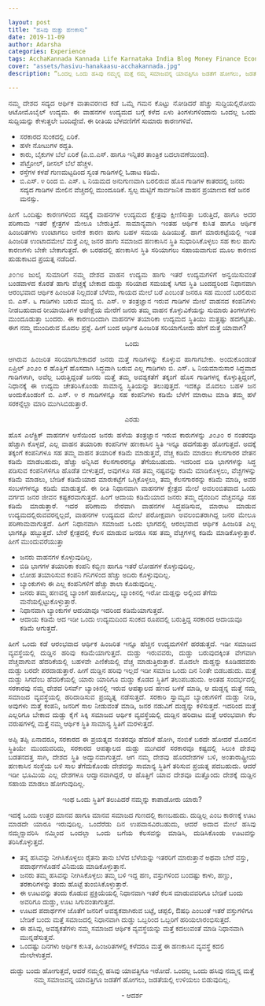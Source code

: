 ```yaml
---

layout: post
title: "ಹಸಿವು ಮತ್ತು ಹಣಕಾಸು"
date: 2019-11-09
author: Adarsha
categories: Experience
tags: AcchaKannada Kannada Life Karnataka India Blog Money Finance Economics
cover: "assets/hasivu-hanakaasu-acchakannada.jpg"
description: “ಒಂದಲ್ಲ ಒಂದು ಹಸಿವು ನಮ್ಮನ್ನ ಮತ್ತೆ ನಮ್ಮ ಸಮಾಜವನ್ನ ಯಾವತ್ತಿಗೂ ಜಡತೆಗೆ ಹೋಗಲು, ಜಡತೆಯಲ್ಲಿ ಉಳಿಯಲು ಬಿಡುವುದಿಲ್ಲ.”

---
```


<p align = "justify">ನಮ್ಮ ದೇಶದ ಸದ್ಯದ ಆರ್ಥಿಕ ವಾತಾವರಣದ ಕಡೆ ಒಮ್ಮೆ ಗಮನ ಕೊಟ್ಟು ನೋಡಿದರೆ ಹೆಚ್ಚು ಸುದ್ದಿಯಲ್ಲಿರೋದು ಆಟೋಮೊಬೈಲ್ ಉದ್ಯಮ. ಈ ವಾಹನಗಳ ಉದ್ಯಮದ ಬಗ್ಗೆ ಕಳೆದ ಏಳು ತಿಂಗಳುಗಳಿಂದಾನು ಒಂದಲ್ಲ ಒಂದು ಸುದ್ದಿಯನ್ನು ಕೇಳುತ್ತಲೇ ಬಂದಿದ್ದೇವೆ. ಈ ರೀತಿಯ ಬೆಳವಣಿಗೆಗೆ ಸುಮಾರು ಕಾರಣಗಳಿವೆ.</p>

- ಸರಕಾರದ ಸುಂಕದಲ್ಲಿ ಏರಿಕೆ.
- ಹಳೇ ನೋಟುಗಳ ರದ್ದತಿ.
- ಕಾರು, ಬೈಕುಗಳ ಬೆಲೆ ಏರಿಕೆ (ಎ.ಬಿ.ಎಸ್. ಹಾಗೂ ಇನ್ನಿತರ ತಾಂತ್ರಿಕ ಬದಲಾವಣೆಯಿಂದ).
- ಪೆಟ್ರೋಲ್, ಡೀಸಲ್ ಬೆಲೆ ಹೆಚ್ಚಳ.
- ರಸ್ತೆಗಳ ಕಳಪೆ ಗುಣಮಟ್ಟದಿಂದ ಸ್ವಂತ ಗಾಡಿಗಳಲ್ಲಿ ಓಡಾಟ ಕಡಿಮೆ.
- ಬಿ.ಎಸ್. ೪ ರಿಂದ ಬಿ. ಎಸ್. ೬ ನಿಯಮದ ಅನುಗುಣವಾಗಿ ಬರಲಿರುವ ಹೊಸ ಗಾಡಿಗಳ ಕಾತರದಲ್ಲಿ ಜನರು ಸದ್ಯದ ಗಾಡಿಗಳ ಮೇಲಿನ ವೆಚ್ಚದಲ್ಲಿ ಮುಂದೂಡಿಕೆ.
ಸ್ವಲ್ಪ ಮಟ್ಟಿಗೆ ಸಾರ್ವಜನಿಕ ವಾಹನ ಪ್ರಯಾಣದ ಕಡೆ ಜನರ ಮನಸ್ಸು.

<p align = "justify">ಹೀಗೆ ಒಂದಿಷ್ಟು ಕಾರಣಗಳಿಂದ ಸದ್ಯಕ್ಕೆ ವಾಹನಗಳ ಉದ್ಯಮದ ಕ್ಷೇತ್ರವು ಕ್ಷೀಣಿಸುತ್ತಾ ಬರುತ್ತಿದೆ, ಹಾಗೂ ಅದರ ಪರಿಣಾಮ ಇತರೆ ಕ್ಷೇತ್ರಗಳ ಮೇಲೂ ಬೇರುತ್ತಿದೆ. ಸಾಮಾನ್ಯವಾಗಿ ಇಂತಹ ಆರ್ಥಿಕ ಕುಸಿತ ಹಾಗೂ ಆರ್ಥಿಕ ಹಿಂಜರಿತಗಳು ಉಂಟಾಗಲು ಅನೇಕ ಕಾರಣ ಹಾಗು ಬಹಳ ಸಮಯ ಹಿಡಿಯುತ್ತೆ. ಹಾಗೆ ಮಾರುಕಟ್ಟೆಯಲ್ಲಿ ಇಂತ ಹಿಂಜರಿತ ಉಂಟಾದಮೇಲೆ ಮತ್ತೆ ಎಲ್ಲ ಜನರ ಹಾಗು ಸಮಾಜದ ಹಣಕಾಸಿನ ಸ್ಥಿತಿ ಸುಧಾರಿಸಿಕೊಳ್ಳಲು ಸಹ ಕಾಲ ಹಾಗು ಕಾರಣಗಳು ಬೇಕೇ ಬೇಕಾಗುತ್ತದೆ. ಈ ಬರಹದಲ್ಲಿ ಹಣಕಾಸಿನ ಸ್ಥಿತಿ ಸರಿಯಾಗಲು ಸಹಾಯವಾಗುವ ಮೂಲ ಕಾರಣದ ಹುಡುಕಾಟದ ಪ್ರಯತ್ನ ನಡೆದಿದೆ.</p>
<p align = "justify">೨೦೧೮ ಜುಲೈ ಸುಮಾರಿಗೆ ನಮ್ಮ ದೇಶದ ವಾಹನ ಉದ್ಯಮ ಹಾಗು ಇತರೆ ಉದ್ಯಮಗಳಿಗೆ ಅನ್ವಯಿಸುವಂತೆ ಬಂಡವಾಳದ ಕೊರತೆ ಹಾಗು ವೆಚ್ಚಕ್ಕೆ ಬೇಕಾದ ದುಡ್ಡು ಸರಿಯಾದ ಸಮಯಕ್ಕೆ ಸಿಗದ ಸ್ಥಿತಿ ಬಂದದ್ದರಿಂದ ನಿಧಾನವಾಗಿ ಆರಂಭವಾದ ಆರ್ಥಿಕ ಹಿಂಜರಿತ ನಿಲ್ಲದಂತೆ ಬೆಳೆದು, ಗಾಯದ ಮೇಲೆ ಬರೆ ಎಂಬಂತೆ ಜನರೂ ಸಹ ಮುಂದೆ ಬರಲಿರುವ ಬಿ. ಎಸ್. ೬ ಗಾಡಿಗಳು ಬರುವ ಮುನ್ನ ಬಿ. ಎಸ್. ೪ ತಂತ್ರಜ್ಞಾನ ಇರುವ ಗಾಡಿಗಳ ಮೇಲೆ ವಾಹನದ ಕಂಪನಿಗಳು ನೀಡಬಹುದಾದ ರೀಯಾಯಿತಿಗಳ ಅಪೇಕ್ಷೆಯ ಮೇರೆಗೆ ಜನರು ತಮ್ಮ ವಾಹನ ಕೊಳ್ಳುವಿಕೆಯನ್ನು ಸುಮಾರು ತಿಂಗಳುಗಳು ಮುಂದೂಡುತ್ತಾ ಬಂದರು. ಈ ಕಾರಣದಿಂದಾಗಿ ವಾಹನಗಳ ತಯಾರಿಕಾ ಉದ್ಯಮದ ಸ್ಥಿತಿಯು ಮತ್ತಷ್ಟು ಹದಗೆಟ್ಟಿತು.
ಈಗ ನಮ್ಮ ಮುಂದಿರುವ ಮೊದಲ ಪ್ರಶ್ನೆ. ಹೀಗೆ ಬಂದ ಆರ್ಥಿಕ ಹಿಂಜರಿತ ಸರಿಯಾಗೋದು ಹೇಗೆ ಮತ್ತೆ ಯಾವಾಗ?</p>
<p align = "center">ಒಂದು</p>
<p align = "justify">ಆಗಿರುವ ಹಿಂಜರಿತ ಸರಿಯಾಗಬೇಕಾದರೆ ಜನರು ಮತ್ತೆ ಗಾಡಿಗಳನ್ನು ಕೊಳ್ಳುವ ಹಾಗಾಗಬೇಕು. ಅಂದುಕೊಂಡಂತೆ ಏಪ್ರಿಲ್ ೨೦೨೦ ರ ಹೊತ್ತಿಗೆ ಹೊಸದಾಗಿ ಸಿದ್ಧವಾಗಿ ಬರುವ ಎಲ್ಲ ಗಾಡಿಗಳು ಬಿ. ಎಸ್. ೬ ನಿಯಮಾನುಸಾರ ಸಿದ್ಧವಾದ ಗಾಡಿಗಳಾಗಿ, ಅವೆಲ್ಲ ಬರುತ್ತಿದ್ದಂತೆ ಜನರು ಮತ್ತೆ ತಮ್ಮ ಅವಶ್ಯಕತೆಗೆ ತಕ್ಕಂಗೆ ಹೊಸ ಗಾಡಿಗಳನ್ನ ಕೊಳ್ಳುತ್ತಿದ್ದಂಗೆ, ನಿಧಾನಕ್ಕೆ ಈ ಉದ್ಯಮ ಚೇತರಿಸಿಕೊಂಡು ಸಾಮಾನ್ಯ ಸ್ಥಿತಿಯನ್ನು ತಲುಪುತ್ತದೆ. ಇದಕ್ಕೂ ಮೊದಲು ಬಹಳ ಜನ ಅಂದುಕೊಂಡಂಗೆ ಬಿ. ಎಸ್. ೪ ರ ಗಾಡಿಗಳನ್ನೂ ಸಹ ಕಂಪನಿಗಳು ಕಡಿಮೆ ಬೆಳೆಗೆ ಮಾರಾಟ ಮಾಡಿ ತಮ್ಮ ಹಳೆ ಸರಕನ್ನೆಲ್ಲಾ ಮಾರಿ ಮುಗಿಸಿಬಿಡುತ್ತಾರೆ.</p>
<p align = "center">ಎರಡು</p>
<p align = "justify">ಹೊಸ ಎಲೆಕ್ಟ್ರಿಕ್ ವಾಹನಗಳ ಆಸೆಯಿಂದ ಜನರು ಹಳೆಯ ತಂತ್ರಜ್ಞಾನ ಇರುವ ಕಾರುಗಳನ್ನು ೨೦೨೦ ರ ನಂತರವೂ ಹೆಚ್ಚಾಗಿ ಕೊಳ್ಳದೆ, ಎಲ್ಲ ವಾಹನ ತಯಾರಿಕಾ ಕಂಪನಿಗಳ ಹಣಕಾಸಿನ ಸ್ಥಿತಿ ಇನ್ನೂ ಹದಗೆಡುತ್ತಾ ಹೋಗುತ್ತದೆ. ಅದಕ್ಕೆ ತಕ್ಕಂಗೆ ಕಂಪನಿಗಳೂ ಸಹ ತಮ್ಮ ವಾಹನ ತಯಾರಿಕೆ ಕಡಿಮೆ ಮಾಡುತ್ತವೆ, ವೆಚ್ಚ ಕಡಿಮೆ ಮಾಡಲು ಕೆಲಸಗಾರರ ವೇತನ ಕಡಿಮೆ ಮಾಡಬಹುದು, ಹೆಚ್ಚು ಅನ್ನಿಸಿದ ಕೆಲಸಗಾರರನ್ನೂ ತೆಗೆಯಬಹುದು. ಇದರಿಂದ ಬಿಡಿ ಭಾಗಗಳನ್ನು ಸಿದ್ಧ ಪಡಿಸುವ ಕಂಪನಿಗಳಿಗೂ ಹೊಡೆತ ಬೀಳುತ್ತದೆ, ಅವುಗಳೂ ಸಹ ತಮ್ಮ ನಷ್ಟವನ್ನು ಕಡಿಮೆ ಮಾಡಿಕೊಳ್ಳಲು, ವೆಚ್ಚಗಳನ್ನು ಕಡಿಮೆ ಮಾಡಲು, ಬೇಡಿಕೆ ಕಡಿಮೆಯಾದ ಮಾರುಕಟ್ಟೆಗೆ ಒಗ್ಗಿಕೊಳ್ಳಲು, ತಮ್ಮ ಕೆಲಸಗಾರರನ್ನು ಕಡಿಮೆ ಮಾಡಿ, ಅವರ ಸಂಬಳಗಳನ್ನೂ ಕಡಿಮೆ ಮಾಡುತ್ತವೆ. ಈ ರೀತಿ ನಿಧಾನವಾಗಿ ವಾಹನಗಳ ಕ್ಷೇತ್ರದ ಮೇಲೆ ಅವಲಂಬಿತವಾದ ಒಂದು ವರ್ಗದ ಜನರ ಜೀವನ ಕಷ್ಟಕರವಾಗುತ್ತದೆ. ಹಿಂಗೆ ಆದಾಯ ಕಡಿಮೆಯಾದ ಜನರು ತಮ್ಮ ದೈನಂದಿನ ವೆಚ್ಚವನ್ನೂ ಸಹ ಕಡಿಮೆ ಮಾಡುತ್ತಾರೆ. ಇದರ ಪರಿಣಾಮ ನೇರವಾಗಿ ವಾಹನಗಳ ಸಿದ್ಧಪಡಿಸುವ, ಮಾರಾಟ ಮಾಡುವ ಉದ್ಯಮದಲ್ಲಿರುವವರನ್ನಲ್ಲದೆ, ವಾಹನಗಳ ಉದ್ಯಮದ ಮೇಲೆ ಪರೋಕ್ಷವಾಗಿ ಅವಲಂಬಿತರಾಗಿದ್ದ ಜನರ ಮೇಲೂ ಪರಿಣಾಮವಾಗುತ್ತದೆ. ಹೀಗೆ ನಿಧಾನವಾಗಿ ಸಮಾಜದ ಒಂದು ಭಾಗದಲ್ಲಿ ಆರಂಭವಾದ ಆರ್ಥಿಕ ಹಿಂಜರಿತ ಎಲ್ಲ ಭಾಗಕ್ಕೂ ಹಬ್ಬುತ್ತದೆ. ಬೇರೆ ಕ್ಷೇತ್ರದಲ್ಲಿ ಕೆಲಸ ಮಾಡುವ ಜನರೂ ಸಹ ತಮ್ಮ ವೆಚ್ಚಗಳನ್ನ ಕಡಿಮೆ ಮಾಡಿಕೊಳ್ಳುತ್ತಾರೆ. ಹೀಗೆ ಮುಂದುವರೆಯುತ್ತಾ </p>

- ಜನರು ವಾಹನಗಳ ಕೊಳ್ಳುವುದಿಲ್ಲ.
- ಬಿಡಿ ಭಾಗಗಳ ತಯಾರಿಕಾ ಕಂಪನಿ ಕಬ್ಬಿಣ ಹಾಗೂ ಇತರೆ ಲೋಹಗಳ ಕೊಳ್ಳುವುದಿಲ್ಲ.
- ಲೋಹ ತಯಾರಿಸುವ ಕಂಪನಿ ಗನಿಗಳಿಂದ ಹೆಚ್ಚು ಅದಿರು ಕೊಳ್ಳುವುದಿಲ್ಲ.
- ಬ್ಯಾಂಕುಗಳು ಈ ಎಲ್ಲ ಕಂಪನಿಗಳಿಗೆ ಹೆಚ್ಚು ಶಾಲಾ ಕೊಡುವುದಿಲ್ಲ.
- ಜನರು ತಮ್ಮ ಹಣವನ್ನ ಬ್ಯಾಂಕಿಗೆ ಹಾಕೋದಿಲ್ಲ, ಬ್ಯಾಂಕಿನಲ್ಲಿ ಇರೋ ದುಡ್ಡನ್ನು ಅಲ್ಲಿಂದ ತೆಗೆದು ಮನೆಯಲ್ಲಿಟ್ಟುಕೊಳ್ಳುತ್ತಾರೆ.
- ನಿಧಾನವಾಗಿ ಬ್ಯಾಂಕುಗಳ ಆದಯಾವೂ ಇದರಿಂದ ಕಡಿಮೆಯಾಗುತ್ತದೆ.
- ಆದಾಯ ಕಡಿಮೆ ಆದ ಇಡೀ ಒಂದು ಉದ್ಯಮದಿಂದ ಸುಂಕದ ರೂಪದಲ್ಲಿ ಬರುತ್ತಿದ್ದ ಸರಕಾರದ ಆದಾಯವೂ ಕಡಿಮೆ ಆಗುತ್ತದೆ.

<p align = "justify">ಹೀಗೆ ಒಂದು ಕಡೆ ಆರಂಭವಾದ ಆರ್ಥಿಕ ಹಿಂಜರಿತ ಇನ್ನೂ ಹೆಚ್ಚಿನ ಉದ್ಯಮಗಳಿಗೆ ಹರಡುತ್ತದೆ. ಇಡೀ ಸಮಾಜದ ವ್ಯವಸ್ಥೆಯಲ್ಲಿ ದುಡ್ಡಿನ ಹರಿವು ಕಡಿಮೆಯಾಗುತ್ತದೆ. ದುಡ್ಡು ಇರುವವರು, ದುಡ್ಡು ಬರುವುದಕ್ಕಿಂತ ವೇಗವಾಗಿ ವೆಚ್ಚವಾಗುವ ಹೆದರಿಕೆಯಲ್ಲಿ ಬಹಳವೇ ಎಣಿಕೆಯಲ್ಲಿ ವೆಚ್ಚ ಮಾಡುತ್ತಿರುತ್ತಾರೆ. ಮೊದಲೇ ದುಡ್ಡನ್ನು ಕೂಡಿಡದವರು ದುಡ್ಡು ಬರದೇ ಪರದಾಡುತ್ತಾರೆ. ಹೀಗೆ ದುಡ್ಡಿನ ಹರಿವು ಇಲ್ಲದೆ ಇಡೀ ಸಮಾಜ ಒಂದು ದಿನ ನಿಂತೇ ಬಿಡಬಹುದು. ಮತ್ತೆ ದುಡ್ಡು ಸಿಗದೆಂಬ ಹೆದರಿಕೆಯಲ್ಲಿ ಯಾರು ಯಾರಿಗೂ ದುಡ್ಡು ಕೊಡದ ಸ್ಥಿತಿಗೆ ತಲುಪಬಹುದು. ಅಂತಹ ಸಂದರ್ಭದಲ್ಲಿ ಸರಕಾರವು ನಮ್ಮ ದೇಶದ ರಿಸರ್ವ್ ಬ್ಯಾಂಕಿನಲ್ಲಿ ಇರುವ ಆಪತ್ಕಾಲದ ಹಣದ ಬಳಕೆ ಮಾಡಿ, ಆ ದುಡ್ಡನ್ನ ಮತ್ತೆ ನಮ್ಮ ಸಮಾಜದ ವ್ಯವಸ್ಥೆಯಲ್ಲಿ ಹರಿದಾಡಿಸುವ ಪ್ರಯ್ಯತ್ನ ನಡೆಸುತ್ತದೆ. ಸರಕಾರಿ ಸ್ವಾಮ್ಯದ ಬ್ಯಾಂಕುಗಳಿಗೆ ದುಡ್ಡು ನೀಡಿ, ಅವುಗಳು ಮತ್ತೆ ಕಂಪನಿ, ಜನರಿಗೆ ಸಾಲ ನೀಡುವಂತೆ ಮಾಡಿ, ಜನರ ನಡುವಿಗೆ ದುಡ್ಡನ್ನು ಕಳಿಸುತ್ತದೆ. ಇದರಿಂದ ಮತ್ತೆ ಎಲ್ಲರಿಗೂ ಬೇಕಾದ ದುಡ್ಡು ಕೈಗೆ ಸಿಕ್ಕಿ ಸಮಾಜದ ಆರ್ಥಿಕ ವ್ಯವಸ್ಥೆಯಲ್ಲಿ ದುಡ್ಡಿನ ಹರಿದಾಟ ಮತ್ತೆ ಆರಂಭವಾಗಿ ಕೆಲ ವರುಷಗಳಲ್ಲಿ ಮತ್ತೆ ನಮ್ಮ ಆರ್ಥಿಕ ಸ್ಥಿತಿ ಸಾಮಾನ್ಯ ಸ್ಥಿತಿಗೆ ಮರಳುತ್ತದೆ.</p>

<p align = "justify">ಅಪ್ಪಿ ತಪ್ಪಿ ಏನಾದರೂ, ಸರಕಾರದ ಈ ಪ್ರಯತ್ನದ ನಂತರವೂ ಹೆದರಿಕೆ ಹೋಗಿ, ನಂಬಿಕೆ ಬರದೇ ಹೋದರೆ ಮೊದಲಿನ ಸ್ಥಿತಿಯೇ ಮುಂದುವರಿದು, ಸರಕಾರದ ಆಪತ್ಕಾಲದ ದುಡ್ಡು ಮುಗಿದರೆ ಸರಕಾರವೂ ಕಷ್ಟದಲ್ಲಿ ಸಿಲುಕಿ ದೇಶವು ಬಡತನದತ್ತ ಸಾಗಿ, ದೇಶದ ಸ್ಥಿತಿ ಅದ್ವಾನವಾಗುತ್ತದೆ. ಆಗ ನಮ್ಮ ದೇಶವು ಹೊರದೇಶಗಳ ಬಳಿ, ಅಂತಾರಾಷ್ಟ್ರೀಯ ಹಣಕಾಸಿನ ಸಂಸ್ಥೆಯ ಬಳಿ ಸಾಲ ತೆಗೆದುಕೊಂಡು ದೇಶವನ್ನು ಸಾಮಾನ್ಯ ಸ್ಥಿತಿಗೆ ತರಿಸುವ ಪ್ರಯತ್ನ ಪದಬಹುದು. ಆದರೆ ಇಡೀ ಭೂಮಿಯ ಎಲ್ಲ ದೇಶಗಳೂ ಆದ್ವಾನವಾಗಿದ್ದರೆ, ಆ ಹೊತ್ತಿಗೆ ಯಾವ ದೇಶವೂ ಮತ್ತೊಂದು ದೇಶಕ್ಕೆ ದುಡ್ಡಿನ ಸಹಾಯ ಮಾಡಲು ಹೋಗುವುದಿಲ್ಲ.</p>
<p align = "center">ಇಂಥ ಒಂದು ಸ್ಥಿತಿಗೆ ತಲುಪಿದರೆ ನಮ್ಮನ್ನು ಕಾಪಾಡೋರು ಯಾರು?</p>

<p align = "justify">ಇದಕ್ಕೆ ಒಂದು ಉತ್ತರ ಮಾನವ ಹಾಗೂ ಮಾನವ ಸಮಾಜದ ಗುಣದಲ್ಲಿ ಕಾಣಬಹುದು. ದುಡ್ಡಿಲ್ಲ ಎಂಬ ಕಾರಣಕ್ಕೆ ಊಟ ಮಾಡದೇ ಯಾರೂ ಇರುವುದಿಲ್ಲ. ಒಂದೆರೆಡು ದಿನ ಉಪವಾಸವಿರಬಹುದು, ಆದರೆ ಅದಾದ ಮೇಲೆ ಹಸಿವು ನಮ್ಮನ್ನಾವರಿಸಿ ನಮ್ಮಿಂದ ಒಂದಲ್ಲಾ ಒಂದು ಬಗೆಯ ಕೆಲಸವನ್ನು ಮಾಡಿಸಿ, ದುಡಿಸಿಕೊಂಡು ಊಟವನ್ನು ತರಿಸಿಕೊಳ್ಳುತ್ತದೆ.</p>

- ತನ್ನ ಹಸಿವನ್ನು ನೀಗಿಸಿಕೊಳ್ಳಲು ರೈತನು ತಾನು ಬೆಳೆದ ಬೆಳೆಯನ್ನು ಇತರರಿಗೆ ಮಾರುತ್ತಾನೆ ಅಥವಾ ಬೇರೆ ವಸ್ತು, ಪದಾರ್ಥಗಳೊಡನೆ ವಿನಿಮಯ ಮಾಡಿಕೊಳ್ಳುತ್ತಾನೆ.
- ಜನರು ತಮ್ಮ ಹಸಿವನ್ನು ನೀಗಿಸಿಕೊಳ್ಳಲು ತಮ್ಮ ಬಳಿ ಇದ್ದ ಹಣ, ವಸ್ತುಗಳಿಂದ ಬಂದಷ್ಟು ಕಾಳು, ಹಣ್ಣು, ತರಕಾರಿಗಳನ್ನು ತಂದು ಹೊಟ್ಟೆ ತುಂಬಿಸಿಕೊಳ್ಳುತ್ತಾರೆ.
- ಈ ಊಟವನ್ನು ತಂದು ಕೊಡುವ ಪ್ರಕ್ರಿಯೆಯಲ್ಲಿ ನಿಧಾನವಾಗಿ ಇತರೆ ಕೆಲಸ ಮಾಡುವವರಿಗೂ ಬೇಡಿಕೆ ಬಂದು ಅವರಿಗೂ ದುಡ್ಡು, ಊಟ ಸಿಗುವಂತಾಗುತ್ತದೆ.
- ಊಟದ ಪದಾರ್ಥಗಳ ಜೊತೆಗೆ ಜನರಿಗೆ ಅವಶ್ಯಕವಾಗಿರುವ ಬಟ್ಟೆ, ಚಪ್ಪಲಿ, ಔಷಧಿ ಎಂಬಂತೆ ಇತರೆ ವಸ್ತುಗಳಿಗೂ ಬೇಡಿಕೆ ಬಂದು ಮತ್ತೆ ಸಮಾಜದಲ್ಲಿ ನಿಧಾನವಾಗಿ ದುಡ್ಡು ಒಬ್ಬರಿಂದ ಒಬ್ಬರಿಗೆ ಹರಿಯಲಾರಂಭಿಸುತ್ತದೆ.
- ಈ ಹಸಿವು, ಅವಶ್ಯಕತೆಗಳು ನಮ್ಮ ಸಮಾಜದ ಆರ್ಥಿಕ ವ್ಯವಸ್ಥೆಯನ್ನು ಮತ್ತೆ ಕದಲುವಂತೆ ಮಾಡಿ ನಿಧಾನವಾಗಿ ಮುನ್ನಡೆಸುತ್ತವೆ.
- ಒಂದಷ್ಟು ದಿನಗಳು ಆರ್ಥಿಕ ಕುಸಿತ, ಹಿಂಜರಿತಗಳಲ್ಲಿ ಕಳೆದರೂ ಮತ್ತೆ ಈ ಹಣಕಾಸಿನ ವ್ಯವಸ್ಥೆ ಕದಲಿ ಮೇಲೇಳುತ್ತದೆ.

<p align = "center"> ದುಡ್ಡು ಬಂದು ಹೋಗುತ್ತದೆ, ಆದರೆ ನಮ್ಮಲ್ಲಿ ಹಸಿವು ಯಾವತ್ತಿಗೂ ಇರೋದೆ. ಒಂದಲ್ಲ ಒಂದು ಹಸಿವು ನಮ್ಮನ್ನ ಮತ್ತೆ ನಮ್ಮ ಸಮಾಜವನ್ನ ಯಾವತ್ತಿಗೂ ಜಡತೆಗೆ ಹೋಗಲು, ಜಡತೆಯಲ್ಲಿ ಉಳಿಯಲು ಬಿಡುವುದಿಲ್ಲ.</p>

<p align = "center"> - ಆದರ್ಶ </p>
